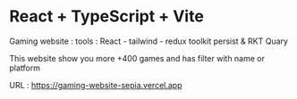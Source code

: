 # React + TypeScript + Vite

Gaming website :
tools : React - tailwind - redux toolkit persist & RKT Quary 

This website show you more +400 games and has filter with name or platform

URL : https://gaming-website-sepia.vercel.app



